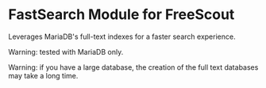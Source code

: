 # FastSearch Module for FreeScout

Leverages MariaDB's full-text indexes for a faster search experience.

Warning: tested with MariaDB only.

Warning: if you have a large database, the creation of the full text databases may take a long time.